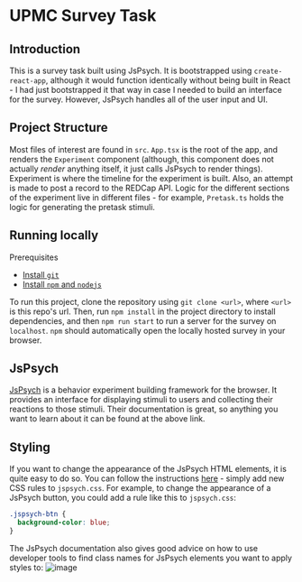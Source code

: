 # UPMC Survey Task

## Introduction
This is a survey task built using JsPsych. It is bootstrapped using `create-react-app`, although it would function identically without being built in React - I had just bootstrapped
it that way in case I needed to build an interface for the survey. However, JsPsych handles all of the user input and UI.

## Project Structure

Most files of interest are found in `src`. `App.tsx` is the root of the app, and renders the `Experiment` component (although, this component does not actually *render* anything itself, it just calls JsPsych to render things). Experiment is where the timeline for the experiment is built. Also, an attempt is made to post a record to the REDCap API. Logic for the different sections of the experiment live in different files - for example, `Pretask.ts` holds the logic for generating the pretask stimuli.

## Running locally
Prerequisites
- [Install `git`](https://git-scm.com/book/en/v2/Getting-Started-Installing-Git)
- [Install `npm` and `nodejs`](https://docs.npmjs.com/downloading-and-installing-node-js-and-npm)
 
To run this project, clone the repository using `git clone <url>`, where `<url>` is this repo's url. Then, run `npm install` in the project directory to install dependencies, and then `npm run start` to run a server for the survey on `localhost`. `npm` should automatically open the locally hosted survey in your browser.

## JsPsych
[JsPsych](https://www.jspsych.org/7.3/) is a behavior experiment building framework for the browser. It provides an interface for displaying stimuli to users and collecting their reactions to those stimuli. Their documentation is great, so anything you want to learn about it can be found at the above link.

## Styling
If you want to change the appearance of the JsPsych HTML elements, it is quite easy to do so. You can follow the instructions [here](https://www.jspsych.org/7.0/overview/style/) - simply add new CSS rules to `jspsych.css`. For example, to change the appearance of a JsPsych button, you could add a rule like this to `jspsych.css`: 
```css
.jspsych-btn {
  background-color: blue;
}
```
The JsPsych documentation also gives good advice on how to use developer tools to find class names for JsPsych elements you want to apply styles to:
![image](https://user-images.githubusercontent.com/57297382/236931387-a341870f-8bea-48e7-8720-fbc45deca38c.png)

